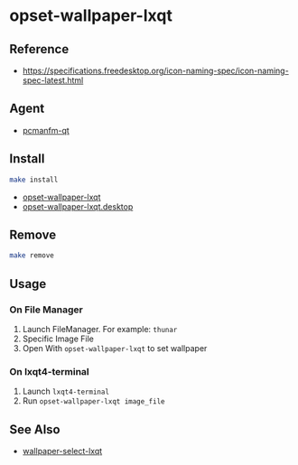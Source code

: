 
# opset-wallpaper-lxqt


## Reference

* https://specifications.freedesktop.org/icon-naming-spec/icon-naming-spec-latest.html


## Agent

* [pcmanfm-qt](https://man.archlinux.org/man/community/pcmanfm-qt/pcmanfm-qt.1.en)


## Install

``` sh
make install
```

* [opset-wallpaper-lxqt](opset-wallpaper-lxqt)
* [opset-wallpaper-lxqt.desktop](opset-wallpaper-lxqt.desktop)

## Remove

``` sh
make remove
```

## Usage

### On File Manager

1. Launch FileManager. For example: `thunar`
2. Specific Image File
3. Open With `opset-wallpaper-lxqt` to set wallpaper

### On lxqt4-terminal

1. Launch `lxqt4-terminal`
2. Run `opset-wallpaper-lxqt image_file`


## See Also

* [wallpaper-select-lxqt](https://github.com/samwhelp/note-about-fzf/tree/gh-pages/_demo/project/wallpaper-select/wallpaper-select-lxqt)
